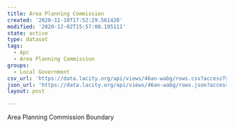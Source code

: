 ```yaml
---
title: Area Planning Commission
created: '2020-11-10T17:52:29.561420'
modified: '2020-12-02T15:57:00.195111'
state: active
type: dataset
tags:
  - Apc
  - Area Planning Commission
groups:
  - Local Government
csv_url: 'https://data.lacity.org/api/views/46an-wabg/rows.csv?accessType=DOWNLOAD'
json_url: 'https://data.lacity.org/api/views/46an-wabg/rows.json?accessType=DOWNLOAD'
layout: post

---
```

Area Planning Commission Boundary
